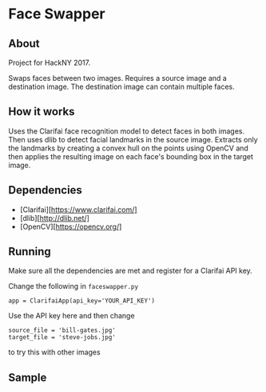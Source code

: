 # Face Swapper

## About

Project for HackNY 2017.

Swaps faces between two images. Requires a source image and a destination image. The destination image can contain multiple faces. 

## How it works

Uses the Clarifai face recognition model to detect faces in both images. Then uses dlib to detect facial landmarks in the source image. Extracts only the landmarks by creating a convex hull on the points using OpenCV and then applies the resulting image on each face's bounding box in the target image.

## Dependencies

- [Clarifai][https://www.clarifai.com/]
- [dlib][http://dlib.net/]
- [OpenCV][https://opencv.org/]

## Running

Make sure all the dependencies are met and register for a Clarifai API key.

Change the following in `faceswapper.py`

```
app = ClarifaiApp(api_key='YOUR_API_KEY')
```

Use the API key here and then change

```
source_file = 'bill-gates.jpg'
target_file = 'steve-jobs.jpg'
```

to try this with other images


## Sample

